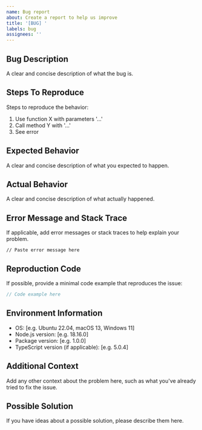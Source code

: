```yaml
---
name: Bug report
about: Create a report to help us improve
title: '[BUG] '
labels: bug
assignees: ''
---
```


## Bug Description
A clear and concise description of what the bug is.

## Steps To Reproduce
Steps to reproduce the behavior:
1. Use function X with parameters '...'
2. Call method Y with '...'
3. See error

## Expected Behavior
A clear and concise description of what you expected to happen.

## Actual Behavior
A clear and concise description of what actually happened.

## Error Message and Stack Trace
If applicable, add error messages or stack traces to help explain your problem.

```
// Paste error message here
```

## Reproduction Code
If possible, provide a minimal code example that reproduces the issue:

```typescript
// Code example here
```

## Environment Information
 - OS: [e.g. Ubuntu 22.04, macOS 13, Windows 11]
 - Node.js version: [e.g. 18.16.0]
 - Package version: [e.g. 1.0.0]
 - TypeScript version (if applicable): [e.g. 5.0.4]

## Additional Context
Add any other context about the problem here, such as what you've already tried to fix the issue.

## Possible Solution
If you have ideas about a possible solution, please describe them here.
